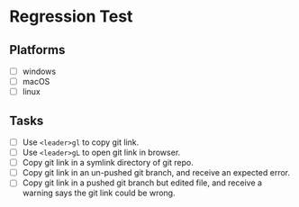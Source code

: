 # Regression Test

## Platforms

- [ ] windows
- [ ] macOS
- [ ] linux

## Tasks

- [ ] Use `<leader>gl` to copy git link.
- [ ] Use `<leader>gL` to open git link in browser.
- [ ] Copy git link in a symlink directory of git repo.
- [ ] Copy git link in an un-pushed git branch, and receive an expected error.
- [ ] Copy git link in a pushed git branch but edited file, and receive a warning says the git link could be wrong.
